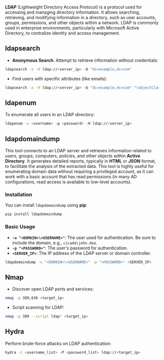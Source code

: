 **LDAP** (Lightweight Directory Access Protocol) is a protocol used for accessing and managing directory information. It allows searching, retrieving, and modifying information in a directory, such as user accounts, groups, permissions, and other objects within a network. LDAP is commonly used in enterprise environments, particularly with Microsoft Active Directory, to centralize identity and access management.

## ldapsearch
- **Anonymous Search**: Attempt to retrieve information without credentials:
```bash
ldapsearch -x -H ldap://<server_ip> -b "dc=example,dc=com"
```

- Find users with specific attributes (like emails):
```bash
ldapsearch -x -H ldap://<server_ip> -b "dc=example,dc=com" "(objectClass=person)" mail
```
## ldapenum
To enumerate all users in an LDAP directory:

```bash
ldapenum -u <username> -p <password> -H ldap://<server_ip>
```

## ldapdomaindump
This tool connects to an LDAP server and retrieves information related to users, groups, computers, policies, and other objects within **Active Directory**. It generates detailed reports, typically in **HTML** or **JSON** format, to facilitate the analysis of the extracted data. This tool is highly useful for enumerating domain data without requiring a privileged account, as it can work with a basic account that has read permissions (in many AD configurations, read access is available to low-level accounts).

### Installation

You can install `ldapdomaindump` using **pip**:
```bash
pip install ldapdomaindump
```

### Basic Usage
- **`-u "<DOMAIN>\<USERNAME>"`**: The user used for authentication. Be sure to include the domain, e.g., `cicada\john.doe`.
- **`-p "<PASSWORD>"`**: The user's password for authentication.
- **`<SERVER_IP>`**: The IP address of the LDAP server or domain controller.
```bash
ldapdomaindump -u "<DOMAIN>\<USERNAME>" -p "<PASSWORD>" <SERVER_IP>
```

## Nmap
- Discover open LDAP ports and services:
```bash
nmap -p 389,636 <target_ip>
```

- Script scanning for LDAP:
```bash
nmap -p 389 --script ldap* <target_ip>
```


## Hydra
Perform brute-force attacks on LDAP authentication:
```bash
hydra -L <username_list> -P <password_list> ldap://<target_ip>
```